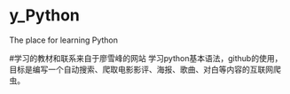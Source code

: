 # y_Python
The place for learning Python

#学习的教材和联系来自于廖雪峰的网站
学习python基本语法，github的使用，目标是编写一个自动搜索、爬取电影影评、海报、歌曲、对白等内容的互联网爬虫。